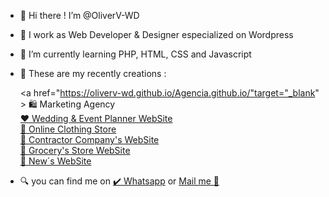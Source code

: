 - 👋 Hi there !  I’m @OliverV-WD
- 🌃 I work as Web Developer & Designer especialized on Wordpress
- 🌱 I’m currently learning PHP, HTML, CSS and Javascript
- 🦾 These are my recently creations :
  
     <a href="https://oliverv-wd.github.io/Agencia.github.io/"target="_blank" >   🛍️ Marketing Agency</a> <br>
     <a href="https://personalplus.com.ve" target="_blank" >   ❤️ Wedding & Event Planner WebSite</a> <br>
     <a href="https://oliverv-wd.github.io/TiendaDeRopa.github.io/" target="_blank" >   🧥 Online Clothing Store</a> <br>
     <a href="https://oliverv-wd.github.io/thehugecompany.github.io/" target="_blank" >   🚧 Contractor Company's WebSite</a> <br>
     <a href="https://oliverv-wd.github.io/summermarket.github.io/" target="_blank" >   🥑 Grocery's Store WebSite</a> <br>
     <a href="https://oliverv-wd.github.io/rush.github.io/" target="_blank" >   📰 New´s WebSite</a> <br>
     

  
- 🔍 you can find me on
   	<a href="https://wa.me/+584147894210" target="_blank">✔️ Whatsapp</a> or <a href="mailto:olivervicent.wd@gmail.com" target="_blank">Mail me 📩</a>   
